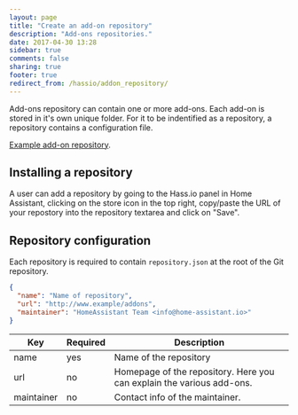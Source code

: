 ```yaml
---
layout: page
title: "Create an add-on repository"
description: "Add-ons repositories."
date: 2017-04-30 13:28
sidebar: true
comments: false
sharing: true
footer: true
redirect_from: /hassio/addon_repository/
---
```


Add-ons repository can contain one or more add-ons. Each add-on is stored in it's own unique folder. For it to be indentified as a repository, a repository contains a configuration file.

[Example add-on repository](https://github.com/home-assistant/hassio-addons-example).

## Installing a repository

A user can add a repository by going to the Hass.io panel in Home Assistant, clicking on the store icon in the top right, copy/paste the URL of your repostory into the repository textarea and click on "Save".

## Repository configuration

Each repository is required to contain `repository.json` at the root of the Git repository.

```json
{
  "name": "Name of repository",
  "url": "http://www.example/addons",
  "maintainer": "HomeAssistant Team <info@home-assistant.io>"
}
```

| Key | Required | Description |
| --- | -------- | ----------- |
| name | yes | Name of the repository
| url | no | Homepage of the repository. Here you can explain the various add-ons.
| maintainer | no | Contact info of the maintainer.
